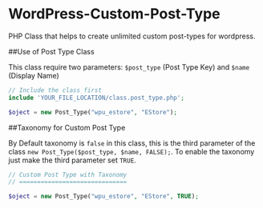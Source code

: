 WordPress-Custom-Post-Type
==========================

PHP Class that helps to create unlimited custom post-types for wordpress.



##Use of Post Type Class

This class require two parameters: `$post_type` (Post Type Key) and `$name` (Display Name) 

```php
// Include the class first
include 'YOUR_FILE_LOCATION/class.post_type.php';

$oject = new Post_Type("wpu_estore", "EStore");
```

##Taxonomy for Custom Post Type

By Default taxonomy is `false` in this class, this is the third parameter of the class `new Post_Type($post_type, $name, FALSE);`. To enable the taxonomy just make the third parameter set `TRUE`. 

```php
// Custom Post Type with Taxonomy
// ==============================

$oject = new Post_Type("wpu_estore", "EStore", TRUE);

```

